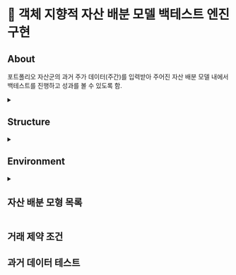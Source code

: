 # 📎 객체 지향적 자산 배분 모델 백테스트 엔진 구현
## About
포트폴리오 자산군의 과거 주가 데이터(주간)를 입력받아 주어진 자산 배분 모델 내에서 백테스트를 진행하고 성과를 볼 수 있도록 함.

<details>
  <summary><h2>Structure</h2></summary>
  <img width="50%" height="50%" src="https://github.com/mankic/Asset-Allocation-Models-Backtesting-Engine/assets/104434422/1e8d7adc-1013-426a-a5ec-9fc4aae2d111"></img>  
</details>  

<details>
  <summary><h2>Environment</h2></summary>  
  
  * Python 3.9.16
  * Numpy 1.24.3
  * Pandas 1.5.3
  * Matplotlib 3.7.1
  * Scipy 1.10.1
  * QuantStats 0.0.59
  * yfinance 0.2.18
</details>  

<details>
  <summary><h2>자산 배분 모형 목록</h2></summary>  
  
  <h3>자산간 가중치 할당 모델</h3>  
  
  * 동일 가중 (Equal Weighted)
    > $w_i = \frac{1}{n}$  
    > [코드 링크](https://github.com/mankic/Asset-Allocation-Models-Backtesting-Engine/blob/2cbd39796f2281bfc8c75dd2ea8341fe2bc80e43/asset_allocation_models_backtesting.py#LL64C1-L74C27)
</br>  

  * 샤프 비율 최대화 (Max Sharpe Ratio)
    > $Maximize: SR_p = \frac{w^TR}{\sqrt{w^T\sum w}}$  
    > [코드링크](https://github.com/mankic/Asset-Allocation-Models-Backtesting-Engine/blob/2cbd39796f2281bfc8c75dd2ea8341fe2bc80e43/asset_allocation_models_backtesting.py#LL76C9-L101C29)
</br>  

  * 글로벌 최소 분산 (Global Minimum Variance)
    > $Minimize: \sigma_p = \sqrt{w^T\sum w}$  
    > [코드링크](https://github.com/mankic/Asset-Allocation-Models-Backtesting-Engine/blob/2cbd39796f2281bfc8c75dd2ea8341fe2bc80e43/asset_allocation_models_backtesting.py#LL103C9-L126C29)
</br>  

  * 최대 분산투자 포트폴리오 (Most Diversified Portfolio)
    > $Maximize: DR = \frac{w^T\sigma}{\sqrt{w^T\sum w}}$  
    > [코드링크](https://github.com/mankic/Asset-Allocation-Models-Backtesting-Engine/blob/2cbd39796f2281bfc8c75dd2ea8341fe2bc80e43/asset_allocation_models_backtesting.py#LL128C9-L153C29)
</br>  

  * 리스크 패리티 (Risk Parity)
    > $Minimize:\sum\limits_{i=1}^N (w_i\frac{(\sum w)_i}{\sigma_p^2}-\frac{1}{N})^2$  
    > [코드링크](https://github.com/mankic/Asset-Allocation-Models-Backtesting-Engine/blob/2cbd39796f2281bfc8c75dd2ea8341fe2bc80e43/asset_allocation_models_backtesting.py#LL155C9-L182C29)
</br>  

  * 동등 한계 변동성 (Equal Marginal Volatility)  
    > $w_i = \frac{1/\sigma_i}{\sum\limits_{i=1}^N 1/\sigma_i}$  
    > [코드링크](https://github.com/mankic/Asset-Allocation-Models-Backtesting-Engine/blob/2cbd39796f2281bfc8c75dd2ea8341fe2bc80e43/asset_allocation_models_backtesting.py#LL184C9-L195C27)
</br>  

  <h3>포트폴리오 가중치 할당 모델</h3>  
  
  * 변동성 타겟팅 (Volatility Targeting)  
    > $W_p = \frac{\sigma_t}{\sigma_p}$  
    > [코드링크](https://github.com/mankic/Asset-Allocation-Models-Backtesting-Engine/blob/2cbd39796f2281bfc8c75dd2ea8341fe2bc80e43/asset_allocation_models_backtesting.py#LL203C9-L216C27)
</br>  

  * CVaR 타겟팅 (CVaR Targeting)
    > $W_p = \frac{CVaR_t}{CVaR_p}$  
    > [코드링크](https://github.com/mankic/Asset-Allocation-Models-Backtesting-Engine/blob/2cbd39796f2281bfc8c75dd2ea8341fe2bc80e43/asset_allocation_models_backtesting.py#LL218C8-L236C27)
</br>  
</details>  

## 거래 제약 조건
## 과거 데이터 테스트

